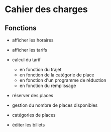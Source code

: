 # Cahier des charges

## Fonctions

- afficher les horaires

- afficher les tarifs

- calcul du tarif

  - en fonction du trajet
  - en fonction de la catégorie de place
  - en fonction d'un programme de réduction
  - en fonction du remplissage

- réserver des places

- gestion du nombre de places disponibles

- catégories de places

- éditer les billets
